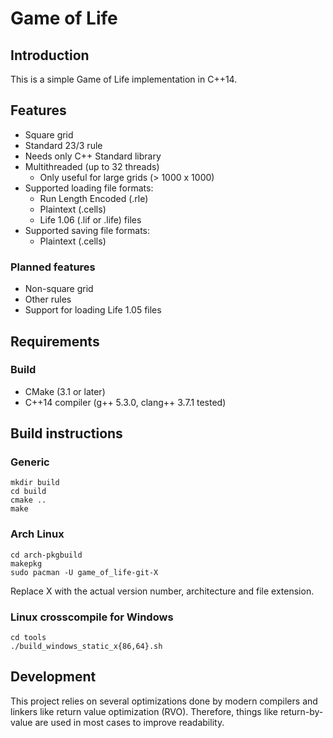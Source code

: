 # Game of Life

## Introduction
This is a simple Game of Life implementation in C++14.

## Features
* Square grid
* Standard 23/3 rule
* Needs only C++ Standard library
* Multithreaded (up to 32 threads)
  * Only useful for large grids (> 1000 x 1000)
* Supported loading file formats:
  * Run Length Encoded (.rle)
  * Plaintext (.cells)
  * Life 1.06 (.lif or .life) files
* Supported saving file formats:
  * Plaintext (.cells)

### Planned features
* Non-square grid
* Other rules
* Support for loading Life 1.05 files

## Requirements
### Build
* CMake (3.1 or later)
* C++14 compiler (g++ 5.3.0, clang++ 3.7.1 tested)

## Build instructions
### Generic
    mkdir build
    cd build
    cmake ..
    make

### Arch Linux
    cd arch-pkgbuild
    makepkg
    sudo pacman -U game_of_life-git-X
Replace X with the actual version number, architecture and file extension.

### Linux crosscompile for Windows
    cd tools
    ./build_windows_static_x{86,64}.sh

## Development
This project relies on several optimizations done by modern compilers and
linkers like return value optimization (RVO). Therefore, things like
return-by-value are used in most cases to improve readability.
